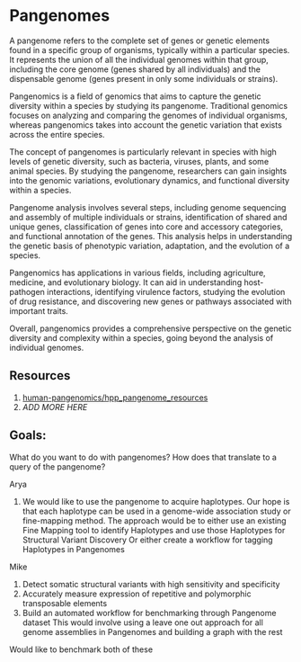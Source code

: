 # Pangenomes

A pangenome refers to the complete set of genes or genetic elements found in a specific group of organisms, typically within a particular species. It represents the union of all the individual genomes within that group, including the core genome (genes shared by all individuals) and the dispensable genome (genes present in only some individuals or strains).

Pangenomics is a field of genomics that aims to capture the genetic diversity within a species by studying its pangenome. Traditional genomics focuses on analyzing and comparing the genomes of individual organisms, whereas pangenomics takes into account the genetic variation that exists across the entire species.

The concept of pangenomes is particularly relevant in species with high levels of genetic diversity, such as bacteria, viruses, plants, and some animal species. By studying the pangenome, researchers can gain insights into the genomic variations, evolutionary dynamics, and functional diversity within a species.

Pangenome analysis involves several steps, including genome sequencing and assembly of multiple individuals or strains, identification of shared and unique genes, classification of genes into core and accessory categories, and functional annotation of the genes. This analysis helps in understanding the genetic basis of phenotypic variation, adaptation, and the evolution of a species.

Pangenomics has applications in various fields, including agriculture, medicine, and evolutionary biology. It can aid in understanding host-pathogen interactions, identifying virulence factors, studying the evolution of drug resistance, and discovering new genes or pathways associated with important traits.

Overall, pangenomics provides a comprehensive perspective on the genetic diversity and complexity within a species, going beyond the analysis of individual genomes.

## Resources

1. [human-pangenomics/hpp_pangenome_resources](https://github.com/human-pangenomics/hpp_pangenome_resources)
2. *ADD MORE HERE*

## Goals: 

What do you want to do with pangenomes? How does that translate to a query of the pangenome?

Arya

1. We would like to use the pangenome to acquire haplotypes. Our hope is that each haplotype can be used in a genome-wide association study or fine-mapping method.
   The approach would be to either use an existing Fine Mapping tool to identify Haplotypes and use those Haplotypes for Structural Variant Discovery
   Or either create a workflow for tagging Haplotypes in Pangenomes

Mike

1. Detect somatic structural variants with high sensitivity and specificity
2. Accurately measure expression of repetitive and polymorphic transposable elements
3. Build an automated workflow for benchmarking through Pangenome dataset
   This would involve using a leave one out approach for all genome assemblies in Pangenomes and building a graph with the rest

Would like to benchmark both of these
